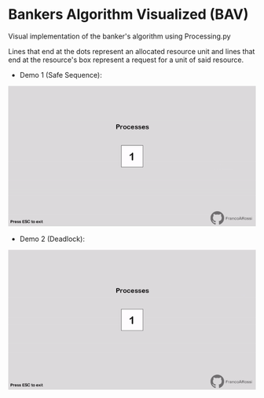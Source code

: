 # Bankers Algorithm Visualized (BAV)
Visual implementation of the banker's algorithm using Processing.py

Lines that end at the dots represent an allocated resource unit and lines that end at the resource's box represent a request for a unit of said resource.

- Demo 1 (Safe Sequence):


![Demo1](data/demo-1.gif)

- Demo 2 (Deadlock):


![Demo2](data/demo-2.gif)
